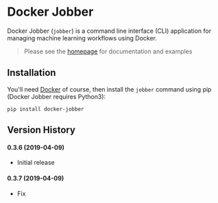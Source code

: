 Docker Jobber
==============================

Docker Jobber (`jobber`) is a command line interface (CLI) application for managing machine learning workflows using Docker.

> Please see the [homepage](https://github.com/mentice/docker-jobber) for documentation and examples

## Installation
You'll need [Docker](www.docker.com/get-started) of course, then install the `jobber` command using pip (Docker Jobber requires Python3):

```
pip install docker-jobber
```

## Version History

#### 0.3.6 (2019-04-09)
* Initial release

#### 0.3.7 (2019-04-09)
* Fix 